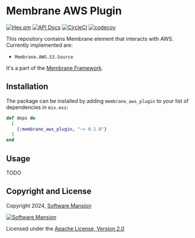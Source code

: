 # Membrane AWS Plugin

[![Hex.pm](https://img.shields.io/hexpm/v/membrane_aws_plugin.svg)](https://hex.pm/packages/membrane_aws_plugin)
[![API Docs](https://img.shields.io/badge/api-docs-yellow.svg?style=flat)](https://hexdocs.pm/membrane_aws_plugin)
[![CircleCI](https://circleci.com/gh/jellyfish-dev/membrane_aws_plugin.svg?style=svg)](https://circleci.com/gh/jellyfish-dev/membrane_aws_plugin)
[![codecov](https://codecov.io/gh/jellyfish-dev/membrane_aws_plugin/branch/main/graph/badge.svg?token=ANWFKV2EDP)](https://codecov.io/gh/jellyfish-dev/membrane_aws_plugin)

This repository contains Membrane element that interacts with AWS.
Currently implemented are:
- `Membrane.AWS.S3.Source`


It's a part of the [Membrane Framework](https://membrane.stream).

## Installation

The package can be installed by adding `membrane_aws_plugin` to your list of dependencies in `mix.exs`:

```elixir
def deps do
  [
    {:membrane_aws_plugin, "~> 0.1.0"}
  ]
end
```

## Usage

TODO

## Copyright and License

Copyright 2024, [Software Mansion](https://swmansion.com/?utm_source=git&utm_medium=readme&utm_campaign=membrane_aws_plugin)

[![Software Mansion](https://logo.swmansion.com/logo?color=white&variant=desktop&width=200&tag=membrane-github)](https://swmansion.com/?utm_source=git&utm_medium=readme&utm_campaign=membrane_aws_plugin)

Licensed under the [Apache License, Version 2.0](LICENSE)
